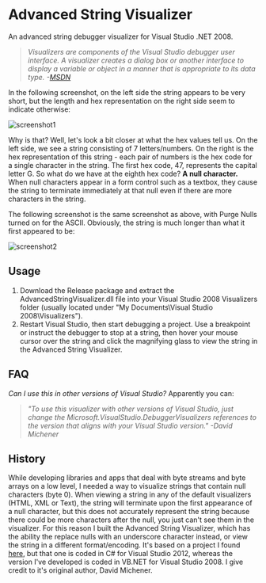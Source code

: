 Advanced String Visualizer
==========================

An advanced string debugger visualizer for Visual Studio .NET 2008.

> *Visualizers are components of the Visual Studio debugger user interface. A visualizer creates a dialog box or another interface to display a variable or object in a manner that is appropriate to its data type. -[MSDN](http://msdn.microsoft.com/en-us/library/zayyhzts.aspx)*

In the following screenshot, on the left side the string appears to be very short, but the length and hex representation on the right side seem to indicate otherwise:

![screenshot1](http://files.glassocean.net/github/adv-string-vis1.jpg)

Why is that? Well, let's look a bit closer at what the hex values tell us. On the left side, we see a string consisting of 7 letters/numbers. On the right is the hex representation of this string - each pair of numbers is the hex code for a single character in the string. The first hex code, 47, represents the capital letter G. So what do we have at the eighth hex code? **A null character.** When null characters appear in a form control such as a textbox, they cause the string to terminate immediately at that null even if there are more characters in the string.

The following screenshot is the same screenshot as above, with Purge Nulls turned on for the ASCII. Obviously, the string is much longer than what it first appeared to be:

![screenshot2](http://files.glassocean.net/github/adv-string-vis2.jpg)

Usage
-----
1. Download the Release package and extract the AdvancedStringVisualizer.dll file into your Visual Studio 2008 Visualizers folder (usually located under "My Documents\Visual Studio 2008\Visualizers").
2. Restart Visual Studio, then start debugging a project. Use a breakpoint or instruct the debugger to stop at a string, then hover your mouse cursor over the string and click the magnifying glass to view the string in the Advanced String Visualizer.

FAQ
---
*Can I use this in other versions of Visual Studio?* Apparently you can:

> *"To use this visualizer with other versions of Visual Studio, just change the Microsoft.VisualStudio.DebuggerVisualizers references to the version that aligns with your Visual Studio version." -David Michener*

History
-------
While developing libraries and apps that deal with byte streams and byte arrays on a low level, I needed a way to visualize strings that contain null characters (byte 0). When viewing a string in any of the default visualizers (HTML, XML or Text), the string will terminate upon the first appearance of a null character, but this does not accurately represent the string because there could be more characters after the null, you just can't see them in the visualizer. For this reason I built the Advanced String Visualizer, which has the ability the replace nulls with an underscore character instead, or view the string in a different format/encoding. It's based on a project I found [here](http://vsstringdebugvisualizer.codeplex.com/), but that one is coded in C# for Visual Studio 2012, whereas the version I've developed is coded in VB.NET for Visual Studio 2008. I give credit to it's original author, David Michener.
